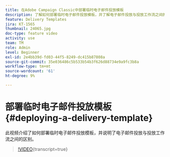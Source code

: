 ```yaml
---
title: 在Adobe Campaign Classic中部署临时电子邮件投放模板
description: 了解如何部署临时电子邮件投放模板，并了解电子邮件投放与投放工作流之间的区别。
feature: Delivery Templates
jira: KT-1565
thumbnail: 24065.jpg
doc-type: feature video
activity: use
team: TM
role: Admin
level: Beginner
exl-id: 2e4bb39d-fd03-44f5-8249-dc415b87808a
source-git-commit: 35e036486c5b533b54b3f626d88734e9a9fc3b8a
workflow-type: tm+mt
source-wordcount: '61'
ht-degree: 9%

---
```


# 部署临时电子邮件投放模板 {#deploying-a-delivery-template}

此视频介绍了如何部署临时电子邮件投放模板，并说明了电子邮件投放与投放工作流之间的区别。

>[!VIDEO](https://video.tv.adobe.com/v/27452?quality=12&learn=on&captions=chi_hans){transcript=true}
